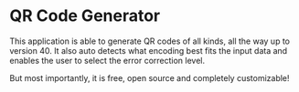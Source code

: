 # QR Code Generator

This application is able to generate QR codes of all kinds, all the way up to version 40.
It also auto detects what encoding best fits the input data and enables the user to select the error correction level.

But most importantly, it is free, open source and completely customizable!
